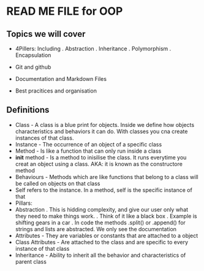 # READ ME FILE for OOP

## Topics we will cover
- 4Pillers: Including
 . Abstraction
 . Inheritance
 . Polymorphism
 . Encapsulation 
 
- Git and github
- Documentation and Markdown Files 
- Best pracitices and organisation
 
 ## Definitions
 - Class - A class is a blue print for objects. Inside we define how objects characteristics and behaviors it can do. With classes you cna create instances of that class.
 - Instance - The occurrence of an object of a specific class 
 - Method - Is like a function that can only run inside a class
 - __init__ method - Is a method to inisilise the class. It runs everytime you creat an object using a class. AKA: it is known as the constructore method 
 - Behaviours - Methods which are like functions that belong to a class will be called on objects on that class 
 - Self refers to the instance. In a method, self is the specific instance of that
 - Pillars:
  - Abstraction
  . This is hidding complexity, and give our user only what they need to make things work.
  . Think of it like a black box
  . Example is shifting gears in a car
  . In code the methods .split() or .append() for strings and lists are abstracted. We only see the documentation
 - Attributes - They are variables or constants that are attached to a object
 - Class Attributes - Are attached to the class and are specific to every instance of that class
 - Inheritance - Ability to inherit all the behavior and characteristics of parent class
 